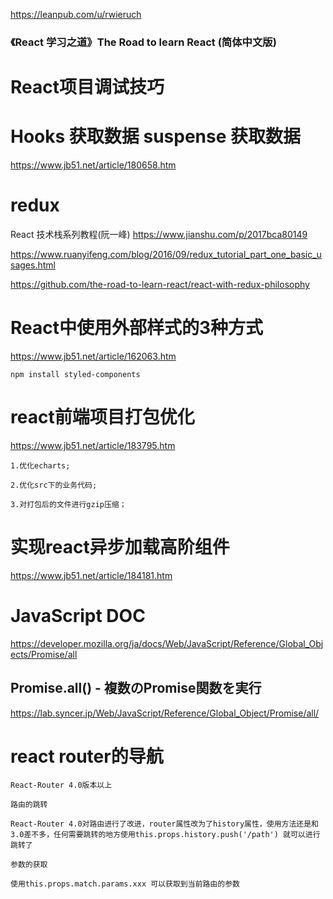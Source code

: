 https://leanpub.com/u/rwieruch
### 《React 学习之道》The Road to learn React (简体中文版)

# React项目调试技巧


# Hooks 获取数据 suspense 获取数据
https://www.jb51.net/article/180658.htm

# redux
React 技术栈系列教程(阮一峰)
https://www.jianshu.com/p/2017bca80149

https://www.ruanyifeng.com/blog/2016/09/redux_tutorial_part_one_basic_usages.html

https://github.com/the-road-to-learn-react/react-with-redux-philosophy

# React中使用外部样式的3种方式
https://www.jb51.net/article/162063.htm

```
npm install styled-components
```
# react前端项目打包优化
https://www.jb51.net/article/183795.htm
```
1.优化echarts;

2.优化src下的业务代码;

3.对打包后的文件进行gzip压缩；
```

# 实现react异步加载高阶组件
https://www.jb51.net/article/184181.htm

# JavaScript DOC
https://developer.mozilla.org/ja/docs/Web/JavaScript/Reference/Global_Objects/Promise/all
## Promise.all() - 複数のPromise関数を実行
https://lab.syncer.jp/Web/JavaScript/Reference/Global_Object/Promise/all/

# react router的导航
```
React-Router 4.0版本以上

路由的跳转

React-Router 4.0对路由进行了改进，router属性改为了history属性，使用方法还是和3.0差不多，任何需要跳转的地方使用this.props.history.push('/path') 就可以进行跳转了

参数的获取

使用this.props.match.params.xxx 可以获取到当前路由的参数
```
